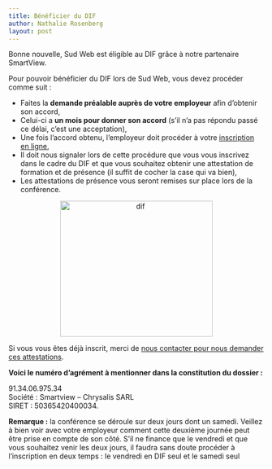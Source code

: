 ```yaml
---
title: Bénéficier du DIF
author: Nathalie Rosenberg
layout: post
---
```


Bonne nouvelle, Sud Web est éligible au DIF grâce à notre partenaire SmartView.

Pour pouvoir bénéficier du DIF lors de Sud Web, vous devez procéder comme suit :

  * Faites la **demande préalable auprès de votre employeur** afin d’obtenir son accord,
  * Celui-ci a **un mois pour donner son accord** (s’il n’a pas répondu passé ce délai, c’est une acceptation),
  * Une fois l’accord obtenu, l’employeur doit procéder à votre [inscription en ligne][2],
  * Il doit nous signaler lors de cette procédure que vous vous inscrivez dans le cadre du DIF et que vous souhaitez obtenir une attestation de formation et de présence (il suffit de cocher la case qui va bien),
  * Les attestations de présence vous seront remises sur place lors de la conférence.

<p style="text-align: center;">
  <a href="http://sudweb.fr/blog/wp-content/uploads/2014/02/dif.png"><img class="size-medium wp-image-1202 aligncenter" alt="dif" src="http://sudweb.fr/blog/wp-content/uploads/2014/02/dif-300x267.png" width="300" height="267" /></a>
</p>

Si vous vous êtes déjà inscrit, merci de [nous contacter pour nous demander ces attestations][3].

**Voici le numéro d’agrément à mentionner dans la constitution du dossier :**

91.34.06.975.34  
Société : Smartview – Chrysalis SARL  
SIRET : 50365420400034.

**Remarque :** la conférence se déroule sur deux jours dont un samedi. Veillez à bien voir avec votre employeur comment cette deuxième journée peut être prise en compte de son côté. S&rsquo;il ne finance que le vendredi et que vous souhaitez venir les deux jours, il faudra sans doute procéder à l&rsquo;inscription en deux temps : le vendredi en DIF seul et le samedi seul

 [1]: http://www.smartview.fr
 [2]: http://sudweb.fr/2014/inscription.html
 [3]: http://sudweb.fr/blog/contact/ "Contact"
